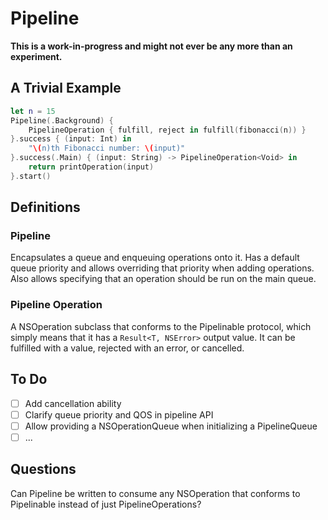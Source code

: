 # Pipeline

**This is a work-in-progress and might not ever be any more than an experiment.**

## A Trivial Example

```swift
let n = 15
Pipeline(.Background) {
    PipelineOperation { fulfill, reject in fulfill(fibonacci(n)) }
}.success { (input: Int) in
    "\(n)th Fibonacci number: \(input)"
}.success(.Main) { (input: String) -> PipelineOperation<Void> in
    return printOperation(input)
}.start()
```

## Definitions

### Pipeline

Encapsulates a queue and enqueuing operations onto it. Has a default queue priority and allows overriding that priority when adding operations. Also allows specifying that an operation should be run on the main queue.

### Pipeline Operation

A NSOperation subclass that conforms to the Pipelinable protocol, which simply means that it has a `Result<T, NSError>` output value. It can be fulfilled with a value, rejected with an error, or cancelled.

## To Do

- [ ] Add cancellation ability
- [ ] Clarify queue priority and QOS in pipeline API
- [ ] Allow providing a NSOperationQueue when initializing a PipelineQueue
- [ ] ...

## Questions

Can Pipeline be written to consume any NSOperation that conforms to Pipelinable instead of just PipelineOperations?
